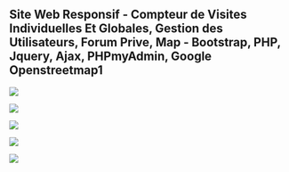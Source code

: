 ﻿## Site Web Responsif - Compteur de Visites Individuelles Et Globales, Gestion des Utilisateurs, Forum Prive, Map - Bootstrap, PHP, Jquery, Ajax, PHPmyAdmin, Google Openstreetmap1

![](https://imgur.com/CRnGUag.png)

![](https://imgur.com/sMaJR8Z.png)

![](https://imgur.com/crQ66sp.png)

![](https://imgur.com/szDYUwI.png)

![](https://imgur.com/LYc2tvF.png)
